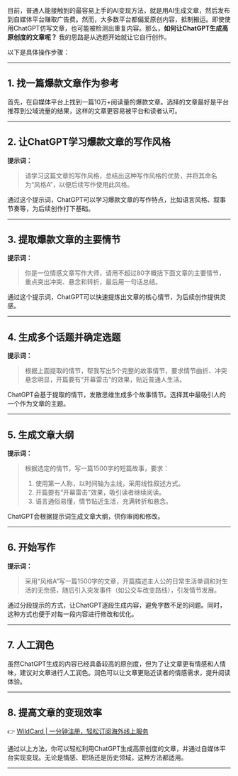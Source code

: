 目前，普通人能接触到的最容易上手的AI变现方法，就是用AI生成文章，然后发布到自媒体平台赚取广告费。然而，大多数平台都偏爱原创内容，抵制搬运。即使使用ChatGPT仿写文章，也可能被检测出重复内容。那么，**如何让ChatGPT生成高原创度的文章呢？** 我的思路是从选题开始就让它自行创作。

以下是具体操作步骤：

---

## 1. 找一篇爆款文章作为参考

首先，在自媒体平台上找到一篇10万+阅读量的爆款文章。选择的文章最好是平台推荐到公域流量的结果，这样的文章更容易被平台和读者认可。

---

## 2. 让ChatGPT学习爆款文章的写作风格

**提示词：**

> 请学习这篇文章的写作风格，总结出这种写作风格的优势，并将其命名为“风格A”，以便后续写作使用此风格。

通过这个提示词，ChatGPT可以学习爆款文章的写作特点，比如语言风格、叙事节奏等，为后续创作打下基础。

---

## 3. 提取爆款文章的主要情节

**提示词：**

> 你是一位情感文章写作大师，请用不超过80字概括下面文章的主要情节，重点突出冲突、悬念和转折，最后用一句话总结。

通过这个提示词，ChatGPT可以快速提炼出文章的核心情节，为后续创作提供灵感。

---

## 4. 生成多个话题并确定选题

**提示词：**

> 根据上面提取的情节，帮我写出5个完整的故事情节，要求情节曲折、冲突悬念明显，开篇要有“开幕雷击”的效果，贴近普通人生活。

ChatGPT会基于提取的情节，发散思维生成多个故事情节。选择其中最吸引人的一个作为文章的主题。

---

## 5. 生成文章大纲

**提示词：**

> 根据选定的情节，写一篇1500字的短篇故事，要求：
> 1. 使用第一人称，以时间轴为主线，采用线性叙述方式。
> 2. 开篇要有“开幕雷击”效果，吸引读者继续阅读。
> 3. 语言通俗易懂，情节贴近生活，充满转折和悬念。

ChatGPT会根据提示词生成文章大纲，供你审阅和修改。

---

## 6. 开始写作

**提示词：**

> 采用“风格A”写一篇1500字的文章，开篇描述主人公的日常生活单调和对生活的无奈感，随后引入突发事件（如公交车改变路线），引发情节发展。

通过分段提示的方式，让ChatGPT逐段生成内容，避免字数不足的问题。同时，这种方式也便于对每一段内容进行修改和优化。

---

## 7. 人工润色

虽然ChatGPT生成的内容已经具备较高的原创度，但为了让文章更有情感和人情味，建议对文章进行人工润色。润色可以让文章更贴近读者的情感需求，提升阅读体验。

---

## 8. 提高文章的变现效率

👉 [WildCard | 一分钟注册，轻松订阅海外线上服务](https://bit.ly/bewildcard)

通过以上方法，你可以轻松利用ChatGPT生成高原创度的文章，并通过自媒体平台实现变现。无论是情感、职场还是历史领域，这种方法都适用。

---